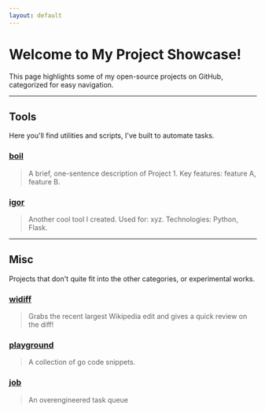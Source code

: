 ```yaml
---
layout: default
---
```


# Welcome to My Project Showcase!

This page highlights some of my open-source projects on GitHub, categorized for easy navigation.

---

## Tools

Here you'll find utilities and scripts, I've built to automate tasks.

### [boil](https://github.com/moritz-tiesler/boil)
> A brief, one-sentence description of Project 1.
> Key features: feature A, feature B.

### [igor](https://github.com/moritz-tiesler/igor)
> Another cool tool I created.
> Used for: xyz.
> Technologies: Python, Flask.

---

## Misc

Projects that don't quite fit into the other categories, or experimental works.

### [widiff](https://github.com/moritz-tiesler/widiff)
> Grabs the recent largest Wikipedia edit and gives a quick review on the diff!

### [playground](https://github.com/moritz-tiesler/playground)
> A collection of go code snippets.

### [job](https://github.com/moritz-tiesler/library-name-2)
> An overengineered task queue
